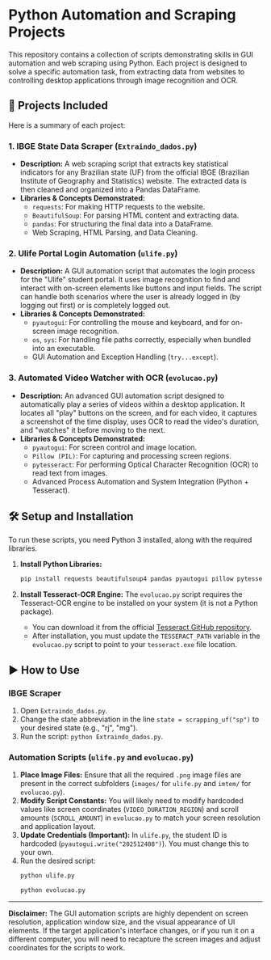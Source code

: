 # Python Automation and Scraping Projects

This repository contains a collection of scripts demonstrating skills in GUI automation and web scraping using Python. Each project is designed to solve a specific automation task, from extracting data from websites to controlling desktop applications through image recognition and OCR.

## 🚀 Projects Included

Here is a summary of each project:

### 1\. IBGE State Data Scraper (`Extraindo_dados.py`)

  * **Description:** A web scraping script that extracts key statistical indicators for any Brazilian state (UF) from the official IBGE (Brazilian Institute of Geography and Statistics) website. The extracted data is then cleaned and organized into a Pandas DataFrame.
  * **Libraries & Concepts Demonstrated:**
      * `requests`: For making HTTP requests to the website.
      * `BeautifulSoup`: For parsing HTML content and extracting data.
      * `pandas`: For structuring the final data into a DataFrame.
      * Web Scraping, HTML Parsing, and Data Cleaning.

### 2\. Ulife Portal Login Automation (`ulife.py`)

  * **Description:** A GUI automation script that automates the login process for the "Ulife" student portal. It uses image recognition to find and interact with on-screen elements like buttons and input fields. The script can handle both scenarios where the user is already logged in (by logging out first) or is completely logged out.
  * **Libraries & Concepts Demonstrated:**
      * `pyautogui`: For controlling the mouse and keyboard, and for on-screen image recognition.
      * `os`, `sys`: For handling file paths correctly, especially when bundled into an executable.
      * GUI Automation and Exception Handling (`try...except`).

### 3\. Automated Video Watcher with OCR (`evolucao.py`)

  * **Description:** An advanced GUI automation script designed to automatically play a series of videos within a desktop application. It locates all "play" buttons on the screen, and for each video, it captures a screenshot of the time display, uses OCR to read the video's duration, and "watches" it before moving to the next.
  * **Libraries & Concepts Demonstrated:**
      * `pyautogui`: For screen control and image location.
      * `Pillow (PIL)`: For capturing and processing screen regions.
      * `pytesseract`: For performing Optical Character Recognition (OCR) to read text from images.
      * Advanced Process Automation and System Integration (Python + Tesseract).

## 🛠️ Setup and Installation

To run these scripts, you need Python 3 installed, along with the required libraries.

1.  **Install Python Libraries:**

    ```bash
    pip install requests beautifulsoup4 pandas pyautogui pillow pytesseract
    ```

2.  **Install Tesseract-OCR Engine:**
    The `evolucao.py` script requires the Tesseract-OCR engine to be installed on your system (it is not a Python package).

      * You can download it from the official [Tesseract GitHub repository](https://github.com/tesseract-ocr/tessdoc).
      * After installation, you must update the `TESSERACT_PATH` variable in the `evolucao.py` script to point to your `tesseract.exe` file location.

## ▶️ How to Use

### IBGE Scraper

1.  Open `Extraindo_dados.py`.
2.  Change the state abbreviation in the line `state = scrapping_uf("sp")` to your desired state (e.g., "rj", "mg").
3.  Run the script: `python Extraindo_dados.py`.

### Automation Scripts (`ulife.py` and `evolucao.py`)

1.  **Place Image Files:** Ensure that all the required `.png` image files are present in the correct subfolders (`images/` for `ulife.py` and `imtem/` for `evolucao.py`).
2.  **Modify Script Constants:** You will likely need to modify hardcoded values like screen coordinates (`VIDEO_DURATION_REGION`) and scroll amounts (`SCROLL_AMOUNT`) in `evolucao.py` to match your screen resolution and application layout.
3.  **Update Credentials (Important):** In `ulife.py`, the student ID is hardcoded (`pyautogui.write("202512408")`). You must change this to your own.
4.  Run the desired script:
    ```bash
    python ulife.py
    ```
    ```bash
    python evolucao.py
    ```

-----

**Disclaimer:** The GUI automation scripts are highly dependent on screen resolution, application window size, and the visual appearance of UI elements. If the target application's interface changes, or if you run it on a different computer, you will need to recapture the screen images and adjust coordinates for the scripts to work.
